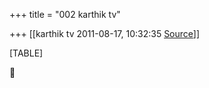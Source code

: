+++
title = "002 karthik tv"

+++
[[karthik tv	2011-08-17, 10:32:35 [Source](https://groups.google.com/g/bvparishat/c/Kqr_CklsD0g)]]



[TABLE]



